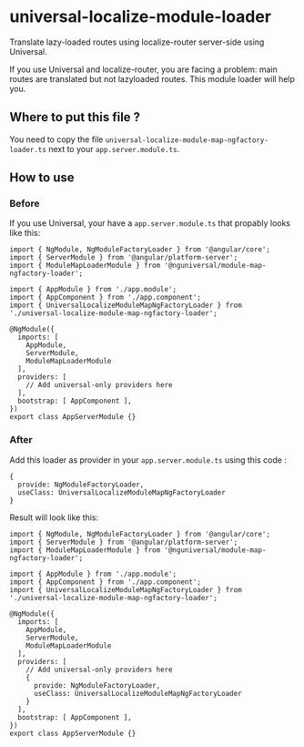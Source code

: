 # universal-localize-module-loader
Translate lazy-loaded routes using localize-router server-side using Universal.

If you use Universal and localize-router, you are facing a problem: main routes are translated but not lazyloaded routes.
This module loader will help you.

## Where to put this file ?
You need to copy the file `universal-localize-module-map-ngfactory-loader.ts` next to your `app.server.module.ts`.

## How to use

### Before
If you use Universal, your have a `app.server.module.ts` that propably looks like this:

```
import { NgModule, NgModuleFactoryLoader } from '@angular/core';
import { ServerModule } from '@angular/platform-server';
import { ModuleMapLoaderModule } from '@nguniversal/module-map-ngfactory-loader';

import { AppModule } from './app.module';
import { AppComponent } from './app.component';
import { UniversalLocalizeModuleMapNgFactoryLoader } from './universal-localize-module-map-ngfactory-loader';

@NgModule({
  imports: [
    AppModule,
    ServerModule,
    ModuleMapLoaderModule
  ],
  providers: [
    // Add universal-only providers here
  ],
  bootstrap: [ AppComponent ],
})
export class AppServerModule {}

```

### After
Add this loader as provider in your `app.server.module.ts` using this code :

```
{
  provide: NgModuleFactoryLoader,
  useClass: UniversalLocalizeModuleMapNgFactoryLoader
}
```

Result will look like this:
```
import { NgModule, NgModuleFactoryLoader } from '@angular/core';
import { ServerModule } from '@angular/platform-server';
import { ModuleMapLoaderModule } from '@nguniversal/module-map-ngfactory-loader';

import { AppModule } from './app.module';
import { AppComponent } from './app.component';
import { UniversalLocalizeModuleMapNgFactoryLoader } from './universal-localize-module-map-ngfactory-loader';

@NgModule({
  imports: [
    AppModule,
    ServerModule,
    ModuleMapLoaderModule
  ],
  providers: [
    // Add universal-only providers here
    {
      provide: NgModuleFactoryLoader,
      useClass: UniversalLocalizeModuleMapNgFactoryLoader
    }
  ],
  bootstrap: [ AppComponent ],
})
export class AppServerModule {}
```
